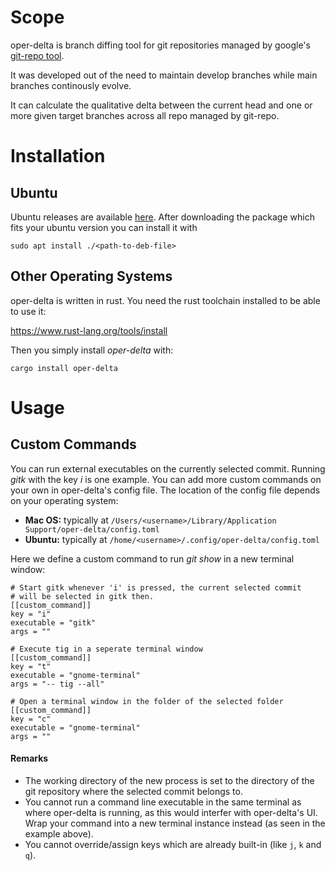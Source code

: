# Scope
oper-delta is branch diffing tool for git repositories managed by google's [git-repo tool](https://source.android.com/setup/develop/repo).

It was developed out of the need to maintain develop branches while main branches continously evolve.

It can calculate the qualitative delta between the current head and one or more given target branches across all repo managed by git-repo.

# Installation

## Ubuntu

Ubuntu releases are available [here](https://github.com/elektronenhirn/oper-delta/releases/latest). After downloading the package which fits your ubuntu version you can install it with

```
sudo apt install ./<path-to-deb-file>
```

## Other Operating Systems

oper-delta is written in rust. You need the rust toolchain installed to be able to use it:

https://www.rust-lang.org/tools/install

Then you simply install _oper-delta_ with:

```
cargo install oper-delta
```

# Usage


## Custom Commands

You can run external executables on the currently selected commit. Running _gitk_ with the key _i_ is one example. You can add more custom commands on your own in oper-delta's config file. The location of the config file depends on your operating system:

- __Mac OS:__  typically at `/Users/<username>/Library/Application Support/oper-delta/config.toml`
- __Ubuntu:__ typically at `/home/<username>/.config/oper-delta/config.toml`

Here we define a custom command to run _git show_ in a new terminal window:

```
# Start gitk whenever 'i' is pressed, the current selected commit
# will be selected in gitk then.
[[custom_command]]
key = "i"
executable = "gitk"
args = ""

# Execute tig in a seperate terminal window
[[custom_command]]
key = "t"
executable = "gnome-terminal"
args = "-- tig --all"

# Open a terminal window in the folder of the selected folder
[[custom_command]]
key = "c"
executable = "gnome-terminal"
args = ""
```

#### Remarks

- The working directory of the new process is set to the directory of the git repository where the selected commit belongs to.
- You cannot run a command line executable in the same terminal as where oper-delta is running, as this would interfer with oper-delta's UI. Wrap your command into a new terminal instance instead (as seen in the example above).
- You cannot override/assign keys which are already built-in (like `j`, `k` and `q`).